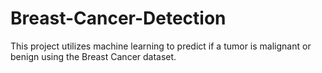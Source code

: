 # Breast-Cancer-Detection
This project utilizes machine learning to predict if a tumor is malignant or benign using the Breast Cancer dataset.
